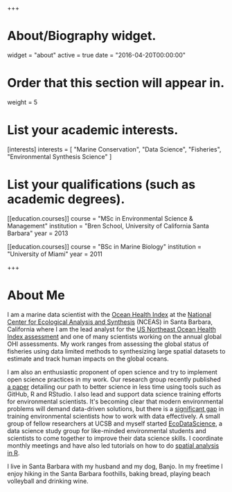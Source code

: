 +++
# About/Biography widget.
widget = "about"
active = true
date = "2016-04-20T00:00:00"

# Order that this section will appear in.
weight = 5

# List your academic interests.
[interests]
  interests = [
    "Marine Conservation",
    "Data Science",
    "Fisheries",
    "Environmental Synthesis Science"
  ]

# List your qualifications (such as academic degrees).
[[education.courses]]
  course = "MSc in Environmental Science & Management"
  institution = "Bren School, University of California Santa Barbara"
  year = 2013

[[education.courses]]
  course = "BSc in Marine Biology"
  institution = "University of Miami"
  year = 2011

+++

# About Me

I am a marine data scientist with the [Ocean Health Index](http://ohi-science.org/) at the [National Center for Ecological Analysis and Synthesis](https://www.nceas.ucsb.edu/) (NCEAS) in Santa Barbara, California where I am the lead analyst for the [US Northeast Ocean Health Index assessment](http://ohi-northeast.weebly.com/) and one of many scientists working on the annual global OHI assessments. My work ranges from assessing the global status of fisheries using data limited methods to synthesizing large spatial datasets to estimate and track human impacts on the global oceans. 

I am also an enthusiastic proponent of open science and try to implement open science practices in my work. Our research group recently published [a paper](https://www.nature.com/articles/s41559-017-0160) detailing our path to better science in less time using tools such as GitHub, R and RStudio.
I also lead and support data science training efforts for environmental scientists. It's becoming clear that modern environmental problems will demand data-driven solutions, but there is a [significant gap](https://academic.oup.com/bioscience/article-lookup/doi/10.1093/biosci/bix025#80702600) in training environmental scientists how to work with data effectively. A small group of fellow researchers at UCSB and myself started [EcoDataScience](http://eco-data-science.github.io/), a data science study group for like-minded environmental students and scientists to come together to improve their data science skills. I coordinate monthly meetings and have also led tutorials on how to do [spatial analysis in R](http://jafflerbach.github.io/spatial-analysis-R/). 

I live in Santa Barbara with my husband and my dog, Banjo. In my freetime I enjoy hiking in the Santa Barbara foothills, baking bread, playing beach volleyball and drinking wine.

